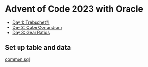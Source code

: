 # Advent of Code 2023 with Oracle

- [Day 1: Trebuchet?!](https://github.com/phartenfeller/advent-of-code-2023/tree/main/src/1)
- [Day 2: Cube Conundrum](https://github.com/phartenfeller/advent-of-code-2023/tree/main/src/2)
- [Day 3: Gear Ratios](https://github.com/phartenfeller/advent-of-code-2023/tree/main/src/3)

## Set up table and data

[common.sql](https://github.com/phartenfeller/advent-of-code-2023/blob/main/common.sql)
